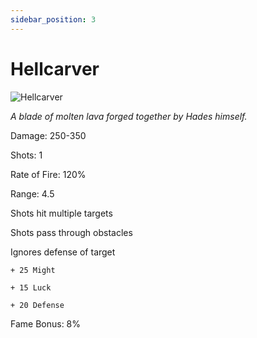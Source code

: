 ```yaml
---
sidebar_position: 3
---
```


# Hellcarver

![Hellcarver](https://vwiki.valorserver.com/api/item/picture/hellcarver)

<i>A blade of molten lava forged together by Hades himself.</i>

Damage: 250-350

Shots: 1 

Rate of Fire: 120%

Range: 4.5

Shots hit multiple targets

Shots pass through obstacles

Ignores defense of target

    + 25 Might
    
    + 15 Luck
    
    + 20 Defense
    
Fame Bonus: 8%

